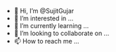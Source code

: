 - 👋 Hi, I’m @SujitGujar
- 👀 I’m interested in ...
- 🌱 I’m currently learning ...
- 💞️ I’m looking to collaborate on ...
- 📫 How to reach me ...

<!---
SujitGujar/SujitGujar is a ✨ special ✨ repository because its `README.md` (this file) appears on your GitHub profile.
You can click the Preview link to take a look at your changes.
--->
